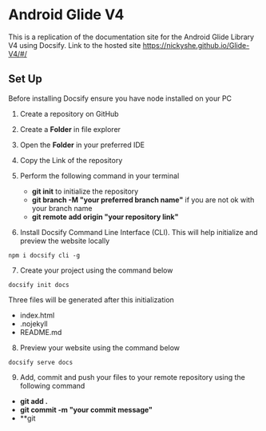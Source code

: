 # Android Glide V4
This is a replication of the documentation site for the Android Glide Library V4 using Docsify.
Link to the hosted site https://nickyshe.github.io/Glide-V4/#/

## Set Up
Before installing Docsify ensure you have node installed on your PC
1. Create a repository on GitHub
2. Create a **Folder** in file explorer
3. Open the **Folder** in your preferred IDE
4. Copy the Link of the repository
5. Perform the following command in your terminal
   - **git init** to initialize the repository
   - **git branch -M "your preferred branch name"** if you are not ok with your branch name
   - **git remote add origin "your repository link"**

6. Install Docsify Command Line Interface (CLI). This will help initialize and preview the website locally

```
npm i docsify cli -g
```
7. Create your project using the command below

```
docsify init docs

```
Three files will be generated after this initialization
- index.html
- .nojekyll
- README.md

8. Preview your website using the command below
```
docsify serve docs
```
9. Add, commit and push your files to your remote repository using the following command
- **git add .**
- **git commit -m "your commit message"**
- **git
    
